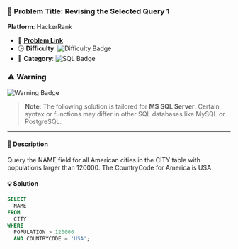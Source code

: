 ### 📂 Problem Title: Revising the Selected Query 1

**Platform**: HackerRank

- 🔗 [**Problem Link**](https://www.hackerrank.com/challenges/revising-the-select-query-2/problem?isFullScreen=true)
- 🕒 **Difficulty**: ![Difficulty Badge](https://img.shields.io/badge/Difficulty-Easy-brightgreen)
- 📁 **Category**: ![SQL Badge](https://img.shields.io/badge/SQL-Basic%20Select-blue)

### ⚠️ Warning

![Warning Badge](https://img.shields.io/badge/Warning-MS%20SQL%20Server%20Only-red)

> **Note**: The following solution is tailored for **MS SQL Server**. Certain syntax or functions may differ in other SQL databases like MySQL or PostgreSQL.

---

#### 📄 Description

Query the NAME field for all American cities in the CITY table with populations larger than 120000. The CountryCode for America is USA.

#### 💡 Solution

```sql
SELECT
  NAME
FROM
  CITY
WHERE
  POPULATION > 120000
  AND COUNTRYCODE = 'USA';
```
